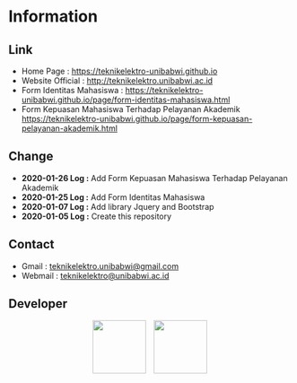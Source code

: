 # Information
## Link
* Home Page : https://teknikelektro-unibabwi.github.io
* Website Official : http://teknikelektro.unibabwi.ac.id
* Form Identitas Mahasiswa : https://teknikelektro-unibabwi.github.io/page/form-identitas-mahasiswa.html
* Form Kepuasan Mahasiswa Terhadap Pelayanan Akademik https://teknikelektro-unibabwi.github.io/page/form-kepuasan-pelayanan-akademik.html
## Change
* **2020-01-26 Log :** Add Form Kepuasan Mahasiswa Terhadap Pelayanan Akademik
* **2020-01-25 Log :** Add Form Identitas Mahasiswa
* **2020-01-07 Log :** Add library Jquery and Bootstrap
* **2020-01-05 Log :** Create this repository
## Contact
* Gmail : teknikelektro.unibabwi@gmail.com
* Webmail : teknikelektro@unibabwi.ac.id
## Developer
<div style="display: flex; flex-flow: row; align-items: center; justify-content: center;">
  <a href="https://github.com/ardirjs">
    <img width="95" height="95" src="https://avatars0.githubusercontent.com/u/47668013?s=460&v=4"></img>
  </a>
  <a>&emsp;</a>
  <a href="https://github.com/teknikelektro-unibabwi">
    <img width="95" height="95" src="https://avatars1.githubusercontent.com/u/60310758?s=460&v=4"></img>
  </a>
</div>
